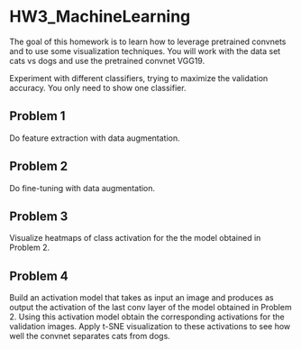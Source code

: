 # HW3_MachineLearning

The goal of this homework is to learn how to leverage pretrained convnets and to use some visualization techniques. You will work with the data set cats vs dogs and use the pretrained convnet VGG19.

Experiment with different classifiers, trying to maximize the validation accuracy. You only need to show one classifier.

## Problem 1
Do feature extraction with data augmentation.

## Problem 2
Do fine-tuning with data augmentation.

## Problem 3
Visualize heatmaps of class activation for the the model obtained in Problem 2.

## Problem 4
Build an activation model that takes as input an image and produces as output the activation of the last conv layer of the model obtained in Problem 2. Using this activation model obtain the corresponding activations for the validation images. Apply t-SNE visualization to these activations to see how well the convnet separates cats from dogs.
